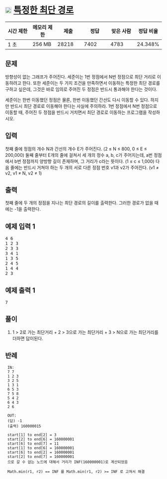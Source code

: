 # <img src="https://d2gd6pc034wcta.cloudfront.net/tier/12.svg" class="solvedac-tier" style="user-select: auto;" width="20px"> [특정한 최단 경로](https://www.acmicpc.net/problem/1504)

<div class="col-md-12" style="user-select: auto;">
			<div class="table-responsive" style="user-select: auto;">
				<table class="table" id="problem-info" style="user-select: auto;">
				<thead style="user-select: auto;">
				<tr style="user-select: auto;">
									<th style="width: 16%; user-select: auto;">시간 제한</th>
					<th style="width: 16%; user-select: auto;">메모리 제한</th>
					<th style="width: 17%; user-select: auto;">제출</th>
					<th style="width: 17%; user-select: auto;">정답</th>
					<th style="width: 17%; user-select: auto;">맞은 사람</th>
					<th style="width: 17%; user-select: auto;">정답 비율</th>
								</tr>
				</thead>
				<tbody style="user-select: auto;">
				<tr style="user-select: auto;">
				<td style="user-select: auto;">1 초</td>
				<td style="user-select: auto;">256 MB</td>
									<td style="user-select: auto;">28218</td>
					<td style="user-select: auto;">7402</td>
					<td style="user-select: auto;">4783</td>
					<td style="user-select: auto;">24.348%</td>
								</tr>
				</tbody>
				</table>
			</div>
</div>

## 문제
방향성이 없는 그래프가 주어진다. 세준이는 1번 정점에서 N번 정점으로 최단 거리로 이동하려고 한다. 또한 세준이는 두 가지 조건을 만족하면서 이동하는 특정한 최단 경로를 구하고 싶은데, 그것은 바로 임의로 주어진 두 정점은 반드시 통과해야 한다는 것이다.

세준이는 한번 이동했던 정점은 물론, 한번 이동했던 간선도 다시 이동할 수 있다. 하지만 반드시 최단 경로로 이동해야 한다는 사실에 주의하라. 1번 정점에서 N번 정점으로 이동할 때, 주어진 두 정점을 반드시 거치면서 최단 경로로 이동하는 프로그램을 작성하시오.

## 입력
첫째 줄에 정점의 개수 N과 간선의 개수 E가 주어진다. (2 ≤ N ≤ 800, 0 ≤ E ≤ 200,000) 둘째 줄부터 E개의 줄에 걸쳐서 세 개의 정수 a, b, c가 주어지는데, a번 정점에서 b번 정점까지 양방향 길이 존재하며, 그 거리가 c라는 뜻이다. (1 ≤ c ≤ 1,000) 다음 줄에는 반드시 거쳐야 하는 두 개의 서로 다른 정점 번호 v1과 v2가 주어진다. (v1 ≠ v2, v1 ≠ N, v2 ≠ 1)

## 출력
첫째 줄에 두 개의 정점을 지나는 최단 경로의 길이를 출력한다. 그러한 경로가 없을 때에는 -1을 출력한다.

<div class="col-md-12" style="user-select: auto;">
				<div class="row" style="user-select: auto;">
					<div class="col-md-6" style="user-select: auto;">
						<section id="sampleinput1" style="user-select: auto;">
						<div class="headline" style="user-select: auto;">
						<h2 style="user-select: auto;">예제 입력 1
						</h2>
						</div>
						<pre class="sampledata" id="sample-input-1" style="user-select: auto;">4 6
1 2 3
2 3 3
3 4 1
1 3 5
2 4 5
1 4 4
2 3
</pre>
						</section>
					</div>
					<div class="col-md-6" style="user-select: auto;">
						<section id="sampleoutput1" style="user-select: auto;">
						<div class="headline" style="user-select: auto;">
						<h2 style="user-select: auto;">예제 출력 1
						</h2>
						</div>
						<pre class="sampledata" id="sample-output-1" style="user-select: auto;">7
</pre>
						</section>
					</div>
									</div>
</div>

## 풀이
 1. 1 > 2로 가는 최단거리 + 2 > 3으로 가는 최단거리 + 3 > N으로 가는 최단거리를 더하면 답이된다.

## 반례
 ```
  IN:
  7 7
  1 2 3
  3 2 5
  1 3 1
  6 5 3
  7 5 8
  5 4 2
  6 4 3
  2 6
  
  OUT:
  (답) -1
  (출력) 160000015

  start[1] to end[2] = 3
  start[2] to end[6] = 160000001
  start[6] to end[7] = 11
  start[1] to end[6] = 160000001
  start[6] to end[2] = 160000001
  start[2] to end[7] = 160000001
  으로 갈 수 없는 노드에 대해서 거리가 INF(160000001)로 계산되었음
  
  Math.min(r1, r2) == INF 를 Math.min(r1, r2) >= INF 로 고쳐서 해결
 ```
